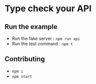 # Type check your API

## Run the example

* Run the fake server : `npm run api`
* Run the test command : `npm t`

## Contributing

* `npm i`
* `npm start`
